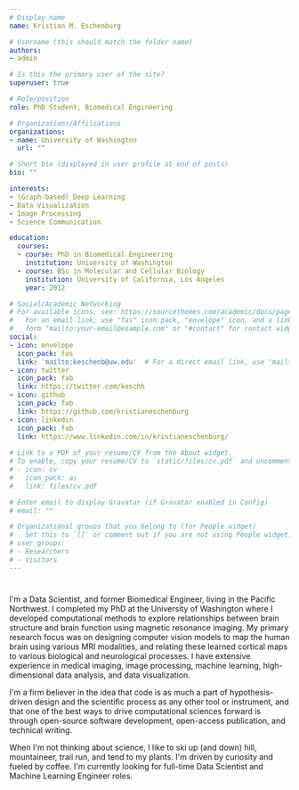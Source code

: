 ```yaml
---
# Display name
name: Kristian M. Eschenburg

# Username (this should match the folder name)
authors:
- admin

# Is this the primary user of the site?
superuser: true

# Role/position
role: PhD Student, Biomedical Engineering

# Organizations/Affiliations
organizations:
- name: University of Washington
  url: ""

# Short bio (displayed in user profile at end of posts)
bio: ""

interests:
- (Graph-based) Deep Learning
- Data Visualization
- Image Processing
- Science Communication

education:
  courses:
  - course: PhD in Biomedical Engineering
    institution: University of Washington
  - course: BSc in Molecular and Cellular Biology
    institution: University of California, Los Angeles
    year: 2012

# Social/Academic Networking
# For available icons, see: https://sourcethemes.com/academic/docs/page-builder/#icons
#   For an email link, use "fas" icon pack, "envelope" icon, and a link in the
#   form "mailto:your-email@example.com" or "#contact" for contact widget.
social:
- icon: envelope
  icon_pack: fas
  link: 'mailto:keschenb@uw.edu'  # For a direct email link, use "mailto:test@example.org".
- icon: twitter
  icon_pack: fab
  link: https://twitter.com/keschh
- icon: github
  icon_pack: fab
  link: https://github.com/kristianeschenburg
- icon: linkedin
  icon_pack: fab
  link: https://www.linkedin.com/in/kristianeschenburg/
  
# Link to a PDF of your resume/CV from the About widget.
# To enable, copy your resume/CV to `static/files/cv.pdf` and uncomment the lines below.
# - icon: cv
#   icon_pack: ai
#   link: files/cv.pdf

# Enter email to display Gravatar (if Gravatar enabled in Config)
# email: ""

# Organizational groups that you belong to (for People widget)
#   Set this to `[]` or comment out if you are not using People widget.
# user_groups:
# - Researchers
# - Visitors
---
```

# 
I'm a Data Scientist, and former Biomedical Engineer, living in the Pacific Northwest.  I completed my PhD at the University of Washington where I developed computational methods to explore relationships between brain structure and brain function using magnetic resonance imaging.  My primary research focus was on designing computer vision models to map the human brain using various MRI modalities, and relating these learned cortical maps to various biological and neurological processes.  I have extensive experience in medical imaging, image processing, machine learning, high-dimensional data analysis, and data visualization.

I'm a firm believer in the idea that code is as much a part of hypothesis-driven design and the scientific process as any other tool or instrument, and that one of the best ways to drive computational sciences forward is through open-source software development, open-access publication, and technical writing.

When I'm not thinking about science, I like to ski up (and down) hill, mountaineer, trail run, and tend to my plants.  I'm driven by curiosity and fueled by coffee.  I'm currently looking for full-time Data Scientist and Machine Learning Engineer roles.